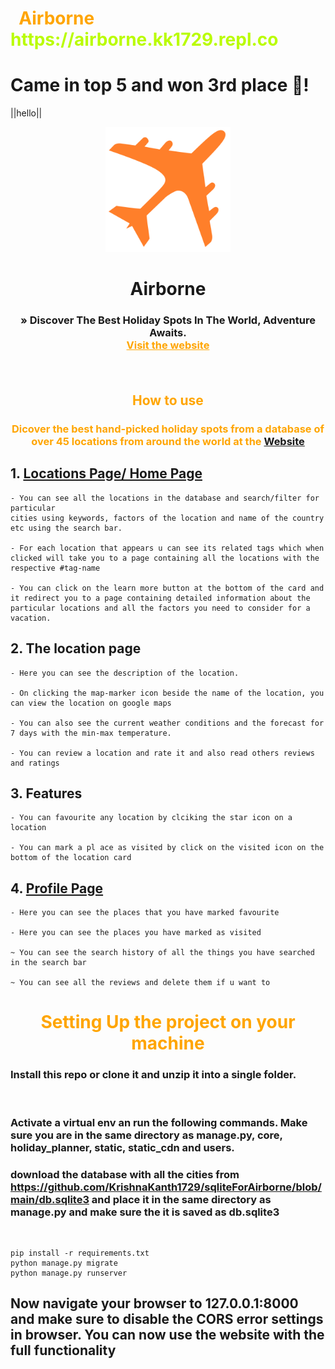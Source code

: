 <h1 style="color: orange">&nbsp; Airborne <span style="color: #bafc03;">https://airborne.kk1729.repl.co</span></h1>

# Came in top 5 and won 3rd place 🥳!
||hello||

<p align="center">
  <a href="https://github.com/othneildrew/Best-README-Template">
    <img src="aeroplane.png" alt="Logo" width="200" height="200">
  </a>

  <h1 align="center">Airborne</h3>

  <h3 align="center">
     &raquo; Discover The Best Holiday Spots In The World, Adventure Awaits.
    <br />
    <a href="https://airborne.kk1729.repl.co/" style="color: orange"><strong>Visit the website</strong></a>
    
</p>
<br >

<h2 align="center" style="color: orange">How to use</h1>

<h3 align="center" style="color: orange"> Dicover the best hand-picked holiday spots from a database of over 45 locations from around the world at the <a href="https://airborne.kk1729.repl.co/">Website</a></h3>

## 1. [Locations Page/ Home Page](https://airborne.kk1729.repl.co/all)

    - You can see all the locations in the database and search/filter for particular
    cities using keywords, factors of the location and name of the country etc using the search bar.

    - For each location that appears u can see its related tags which when clicked will take you to a page containing all the locations with the respective #tag-name

    - You can click on the learn more button at the bottom of the card and it redirect you to a page containing detailed information about the particular locations and all the factors you need to consider for a vacation.

## 2. The location page

    - Here you can see the description of the location.

    - On clicking the map-marker icon beside the name of the location, you can view the location on google maps

    - You can also see the current weather conditions and the forecast for 7 days with the min-max temperature.

    - You can review a location and rate it and also read others reviews and ratings

## 3. Features

    - You can favourite any location by clciking the star icon on a location

    - You can mark a pl ace as visited by click on the visited icon on the bottom of the location card

## 4. [Profile Page](https://airborne.kk1729.repl.co/users/profile)

    - Here you can see the places that you have marked favourite

    - Here you can see the places you have marked as visited

    ~ You can see the search history of all the things you have searched in the search bar

    ~ You can see all the reviews and delete them if u want to

<h1 style="color: orange" align="center">
    Setting Up the project on your machine  
</h1>

### Install this repo or clone it and unzip it into a single folder.

<br >

### Activate a virtual env an run the following commands. Make sure you are in the same directory as manage.py, core, holiday_planner, static, static_cdn and users.

### download the database with all the cities from https://github.com/KrishnaKanth1729/sqliteForAirborne/blob/main/db.sqlite3 and place it in the same directory as manage.py and make sure the it is saved as db.sqlite3

<br >

```
pip install -r requirements.txt
python manage.py migrate
python manage.py runserver
```

## Now navigate your browser to 127.0.0.1:8000 and make sure to disable the CORS error settings in browser. You can now use the website with the full functionality
